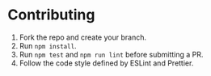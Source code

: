# Contributing

1. Fork the repo and create your branch.
2. Run `npm install`.
3. Run `npm test` and `npm run lint` before submitting a PR.
4. Follow the code style defined by ESLint and Prettier.
